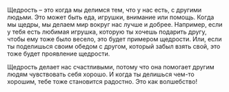 Щедрость – это когда мы делимся тем, что у нас есть, с другими людьми. Это может быть еда, игрушки, внимание или помощь. Когда мы щедры, мы делаем мир вокруг нас лучше и добрее. Например, если у тебя есть любимая игрушка, которую ты хочешь подарить другу, чтобы ему тоже было весело, это будет примером щедрости. Или, если ты поделишься своим обедом с другом, который забыл взять свой, это тоже будет проявление щедрости.

Щедрость делает нас счастливыми, потому что она помогает другим людям чувствовать себя хорошо. И когда ты делишься чем-то хорошим, тебе тоже становится радостно. Это как волшебство!